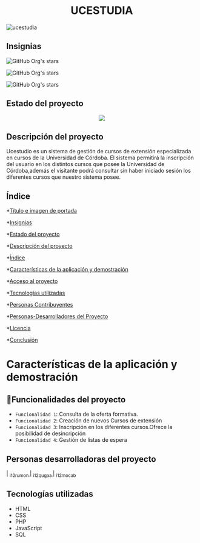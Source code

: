 <h1 align="center">UCESTUDIA</h1>

![ucestudia](https://user-images.githubusercontent.com/118832996/207945172-5a7e86c5-eaef-42a9-bb1f-90d09e4fa67f.png)
## Insignias
 ![GitHub Org's stars](https://img.shields.io/github/forks/i12rumon/Proyecto--401)

![GitHub Org's stars](https://img.shields.io/github/stars/i12rumon/Proyecto--401)
 
![GitHub Org's stars](https://img.shields.io/github/license/i12rumon/Proyecto--401)
 
## Estado del proyecto
<p align="center">
   <img src="https://img.shields.io/badge/STATUS-EN%20DESARROLLO-green">
   </p>
   
## Descripción del proyecto
Ucestudio es un sistema de gestión de cursos de extensión especializada en cursos de la Universidad de Córdoba.
El sistema permitirá la inscripción del usuario en los distintos cursos que posee la Universidad de Córdoba,además el visitante podrá consultar sin haber iniciado sesión los diferentes cursos que nuestro sistema posee.

## Índice

*[Título e imagen de portada](#Título-e-imagen-de-portada)

*[Insignias](#insignias)

*[Estado del proyecto](#Estado-del-proyecto)

*[Descripción del proyecto](#descripción-del-proyecto)

*[Índice](#índice)

*[Características de la aplicación y demostración](#Características-de-la-aplicación-y-demostración)

*[Acceso al proyecto](#acceso-proyecto)

*[Tecnologías utilizadas](#tecnologías-utilizadas)

*[Personas Contribuyentes](#personas-contribuyentes)

*[Personas-Desarrolladores del Proyecto](#personas-desarrolladores)

*[Licencia](#licencia)

*[Conclusión](#conclusión)

# Características de la aplicación y demostración

## :hammer:Funcionalidades del proyecto

- `Funcionalidad 1`: Consulta de la oferta formativa.
- `Funcionalidad 2`: Creación de nuevos Cursos de extensión
- `Funcionalidad 3`: Inscripción en los diferentes cursos.Ofrece la posibilidad de desincripción
- `Funcionalidad 4`: Gestión de listas de espera

## Personas desarrolladoras del proyecto
| [<sub>i12rumon </sub>](https://github.com/i12rumon)
| [<sub>i12qugaa </sub>](https://github.com/i12qugaa)
| [<sub>i12mocab </sub>](https://github.com/i12mocab)
## Tecnologías utilizadas
- HTML
- CSS
- PHP
- JavaScript
- SQL






   
